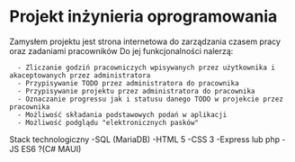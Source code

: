# Projekt inżynieria oprogramowania

Zamysłem projektu jest strona internetowa do zarządzania czasem pracy oraz zadaniami pracowników 
Do jej funkcjonalności nalerzą:
``` 
  - Zliczanie godziń pracowniczych wpisywanych przez użytkownika i akaceptowanych przez administratora 
  - Przypisywanie TODO przez administratora do pracownika 
  - Przypisywanie projektu przez administratora do pracownika 
  - Oznaczanie progressu jak i statusu danego TODO w projekcie przez pracownika 
  - Możliwość składania podstawowych podań w aplikacji 
  - Możliwość podglądu "elektronicznych pasków"
```
  
  Stack technologiczny 
    -SQL (MariaDB) 
    -HTML 5 
    -CSS 3 
    -Express lub php 
    -JS ES6 
    ?(C# MAUI)

